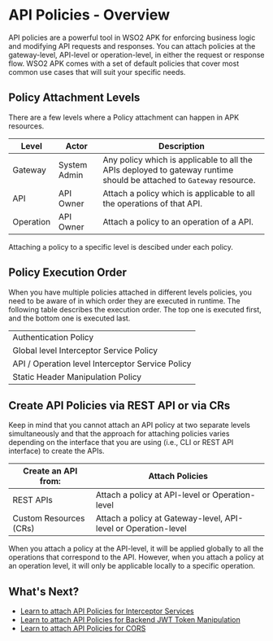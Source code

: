# API Policies - Overview

API policies are a powerful tool in WSO2 APK for enforcing business logic and modifying API requests and responses. You can attach policies at the gateway-level, API-level or operation-level, in either the request or response flow. WSO2 APK comes with a set of default policies that cover most common use cases that will suit your specific needs.

## Policy Attachment Levels

There are a few levels where a Policy attachment can happen in APK resources. 

| **Level** | **Actor**    | **Description**                                                                                                      |
| --------- | ------------ | -------------------------------------------------------------------------------------------------------------------- |
| Gateway   | System Admin | Any policy which is applicable to all the APIs deployed to gateway runtime should be attached to `Gateway` resource. |
| API       | API Owner    | Attach a policy which is applicable to all the operations of that API.                                               |
| Operation | API Owner    | Attach a policy to an operation of a API.                                                                            |

Attaching a policy to a specific level is descibed under each policy.


## Policy Execution Order

When you have multiple policies attached in different levels policies, you need to be aware of in which order they are executed in runtime. The following table describes the execution order. The top one is executed first, and the bottom one is executed last.

<table>
<tbody>
  <tr>
    <td>Authentication Policy</td>
  </tr>
  <tr>
    <td>Global level Interceptor Service Policy</td>
  </tr>
  <tr>
    <td>API / Operation level Interceptor Service Policy</td>
  </tr>
  <tr>
    <td>Static Header Manipulation Policy</td>
  </tr>
</tbody>
</table>

## Create API Policies via REST API or via CRs

Keep in mind that you cannot attach an API policy at two separate levels simultaneously and that the approach for attaching policies varies depending on the interface that you are using (i.e., CLI or REST API interface) to create the APIs.

| **Create an API from:** | **Attach Policies**                                            |
| ----------------------- | -------------------------------------------------------------- |
| REST APIs               | Attach a policy at API-level or Operation-level                |
| Custom Resources (CRs)  | Attach a policy at Gateway-level, API-level or Operation-level |

When you attach a policy at the API-level, it will be applied globally to all the operations that correspond to the API. However, when you attach a policy at an operation level, it will only be applicable locally to a specific operation.

## What's Next?

- [Learn to attach API Policies for Interceptor Services](./interceptors/interceptors-overview.md)
- [Learn to attach API Policies for Backend JWT Token Manipulation](./backend-jwt-token-manipulation/overview.md)
- [Learn to attach API Policies for CORS](./cors/enable-cors-via-rest-api.md)
  
